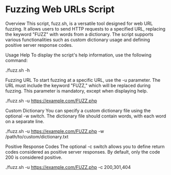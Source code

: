 # Fuzzing Web URLs Script

Overview
This script, fuzz.sh, is a versatile tool designed for web URL fuzzing. It allows users to send HTTP requests to a specified URL, replacing the keyword "FUZZ" with words from a dictionary. The script supports various functionalities such as custom dictionary usage and defining positive server response codes.

Usage
Help
To display the script's help information, use the following command:

./fuzz.sh -h


Fuzzing URL
To start fuzzing at a specific URL, use the -u parameter. The URL must include the keyword "FUZZ," which will be replaced during fuzzing. This parameter is mandatory, except when displaying help.

./fuzz.sh -u https://example.com/FUZZ.php


Custom Dictionary
You can specify a custom dictionary file using the optional -w switch. The dictionary file should contain words, with each word on a separate line.

./fuzz.sh -u https://example.com/FUZZ.php -w /path/to/custom/dictionary.txt


Positive Response Codes
The optional -c switch allows you to define return codes considered as positive server responses. By default, only the code 200 is considered positive.

./fuzz.sh -u https://example.com/FUZZ.php -c 200,301,404
